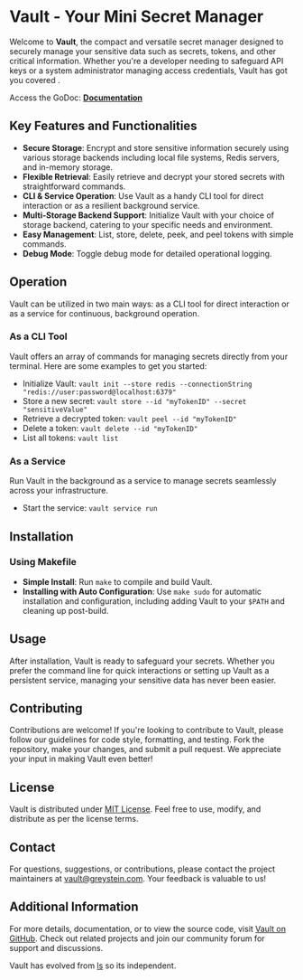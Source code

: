 # Vault - Your Mini Secret Manager

Welcome to **Vault**, the compact and versatile secret manager designed to securely manage your sensitive data such as secrets, tokens, and other critical information. Whether you're a developer needing to safeguard API keys or a system administrator managing access credentials, Vault has got you covered .

Access the GoDoc: **[Documentation](https://pkg.go.dev/github.com/dark-enstein/vault)**

## Key Features and Functionalities

- **Secure Storage**: Encrypt and store sensitive information securely using various storage backends including local file systems, Redis servers, and in-memory storage.
- **Flexible Retrieval**: Easily retrieve and decrypt your stored secrets with straightforward commands.
- **CLI & Service Operation**: Use Vault as a handy CLI tool for direct interaction or as a resilient background service.
- **Multi-Storage Backend Support**: Initialize Vault with your choice of storage backend, catering to your specific needs and environment.
- **Easy Management**: List, store, delete, peek, and peel tokens with simple commands.
- **Debug Mode**: Toggle debug mode for detailed operational logging.

## Operation

Vault can be utilized in two main ways: as a CLI tool for direct interaction or as a service for continuous, background operation.

### As a CLI Tool

Vault offers an array of commands for managing secrets directly from your terminal. Here are some examples to get you started:

- Initialize Vault: `vault init --store redis --connectionString "redis://user:password@localhost:6379"`
- Store a new secret: `vault store --id "myTokenID" --secret "sensitiveValue"`
- Retrieve a decrypted token: `vault peel --id "myTokenID"`
- Delete a token: `vault delete --id "myTokenID"`
- List all tokens: `vault list`

### As a Service

Run Vault in the background as a service to manage secrets seamlessly across your infrastructure.

- Start the service: `vault service run`

## Installation

### Using Makefile

- **Simple Install**: Run `make` to compile and build Vault.
- **Installing with Auto Configuration**: Use `make sudo` for automatic installation and configuration, including adding Vault to your `$PATH` and cleaning up post-build.

## Usage

After installation, Vault is ready to safeguard your secrets. Whether you prefer the command line for quick interactions or setting up Vault as a persistent service, managing your sensitive data has never been easier.

## Contributing

Contributions are welcome! If you're looking to contribute to Vault, please follow our guidelines for code style, formatting, and testing. Fork the repository, make your changes, and submit a pull request. We appreciate your input in making Vault even better!

## License

Vault is distributed under [MIT License](https://opensource.org/licenses/MIT). Feel free to use, modify, and distribute as per the license terms.

## Contact

For questions, suggestions, or contributions, please contact the project maintainers at [vault@greystein.com](mailto:vault@greystein.com). Your feedback is valuable to us!

## Additional Information

For more details, documentation, or to view the source code, visit [Vault on GitHub](https://github.com/dark-enstein/vault). Check out related projects and join our community forum for support and discussions.

Vault has evolved from [ls](https://github.com/dark-enstein/ls) so its independent.
